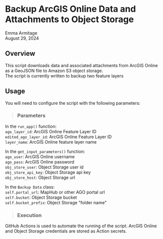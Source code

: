 # Backup ArcGIS Online Data and Attachments to Object Storage
Emma Armitage\
August 29, 2024

## Overview
This script downloads data and associated attachments from ArcGIS Online as a GeoJSON file to Amazon S3 object storage.\
The script is currently written to backup two feature layers 

## Usage
You will need to configure the script with the following parameters:

> ### Parameters
In the `run_app()` function:\
`ago_layer_id`: ArcGIS Online Feature Layer ID\
`edited_ago_layer_id`: ArcGIS Online Feature Layer ID\
`layer_name`: ArcGIS Online feature layer name

In the `get_input_parameters()` function:\
`ago_user`: ArcGIS Online username\
`ago_pass`: ArcGIS Online password\
`obj_store_user`: Object Storage user id\
`obj_store_api_key`: Object Storage api key\
`obj_store_host`: Object Storage url

In the `Backup Data` class:\
`self.portal_url`: MapHub or other AGO portal url\
`self.bucket`: Object Storage bucket\
`self.bucket_prefix`: Object Storage "folder name"

> ### Execution
GitHub Actions is used to automate the running of the script. ArcGIS Online and Object Storage credentials are stored as Action secrets. 


